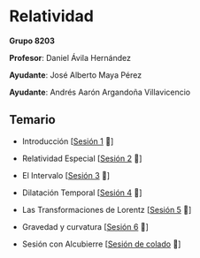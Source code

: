 # Relatividad

**Grupo 8203**

**Profesor**: Daniel Ávila Hernández

**Ayudante**: José Alberto Maya Pérez

**Ayudante**: Andrés Aarón Argandoña Villavicencio

## Temario

- Introducción [[Sesión 1](/Relatividad/Sesi%C3%B3n%2001.pdf) 📝]
- Relatividad Especial [[Sesión 2](/Relatividad/Sesi%C3%B3n%2002.pdf) 📝]
- El Intervalo [[Sesión 3](/Relatividad/Sesi%C3%B3n%2003.pdf) 📝]
- Dilatación Temporal [[Sesión 4](/Relatividad/Sesi%C3%B3n%2004.pdf) 📝]
- Las Transformaciones de Lorentz [[Sesión 5](/Relatividad/Sesi%C3%B3n%2005.pdf) 📝]
- Gravedad y curvatura [[Sesión 6](/Relatividad/Sesi%C3%B3n%2005.pdf) 📝]

- Sesión con Alcubierre [[Sesión de colado](/Relatividad/Sesi%C3%B3n%20con%20Alcubierre.pdf) 📝]
